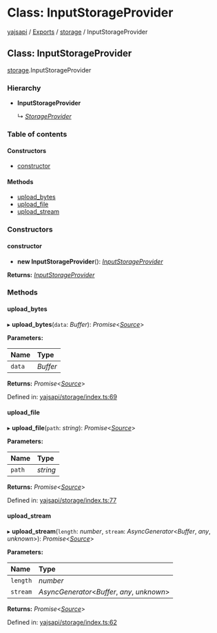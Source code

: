 # Class: InputStorageProvider

[yajsapi](../yajsapi.md) / [Exports](../modules/) / [storage](../modules/storage.md) / InputStorageProvider

## Class: InputStorageProvider

[storage](../modules/storage.md).InputStorageProvider

### Hierarchy

* **InputStorageProvider**

  ↳ [_StorageProvider_](storage.storageprovider.md)

### Table of contents

#### Constructors

* [constructor](storage.inputstorageprovider.md#constructor)

#### Methods

* [upload\_bytes](storage.inputstorageprovider.md#upload_bytes)
* [upload\_file](storage.inputstorageprovider.md#upload_file)
* [upload\_stream](storage.inputstorageprovider.md#upload_stream)

### Constructors

#### constructor

* **new InputStorageProvider**\(\): [_InputStorageProvider_](storage.inputstorageprovider.md)

**Returns:** [_InputStorageProvider_](storage.inputstorageprovider.md)

### Methods

#### upload\_bytes

▸ **upload\_bytes**\(`data`: _Buffer_\): _Promise_&lt;[_Source_](storage.source.md)&gt;

**Parameters:**

| Name | Type |
| :--- | :--- |
| `data` | _Buffer_ |

**Returns:** _Promise_&lt;[_Source_](storage.source.md)&gt;

Defined in: [yajsapi/storage/index.ts:69](https://github.com/golemfactory/yajsapi/blob/289a25a/yajsapi/storage/index.ts#L69)

#### upload\_file

▸ **upload\_file**\(`path`: _string_\): _Promise_&lt;[_Source_](storage.source.md)&gt;

**Parameters:**

| Name | Type |
| :--- | :--- |
| `path` | _string_ |

**Returns:** _Promise_&lt;[_Source_](storage.source.md)&gt;

Defined in: [yajsapi/storage/index.ts:77](https://github.com/golemfactory/yajsapi/blob/289a25a/yajsapi/storage/index.ts#L77)

#### upload\_stream

▸ **upload\_stream**\(`length`: _number_, `stream`: _AsyncGenerator_&lt;_Buffer_, _any_, _unknown_&gt;\): _Promise_&lt;[_Source_](storage.source.md)&gt;

**Parameters:**

| Name | Type |
| :--- | :--- |
| `length` | _number_ |
| `stream` | _AsyncGenerator_&lt;_Buffer_, _any_, _unknown_&gt; |

**Returns:** _Promise_&lt;[_Source_](storage.source.md)&gt;

Defined in: [yajsapi/storage/index.ts:62](https://github.com/golemfactory/yajsapi/blob/289a25a/yajsapi/storage/index.ts#L62)

